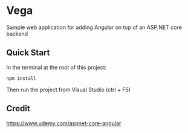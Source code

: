 # Vega

Sample web application for adding Angular on top of an ASP.NET core backend

## Quick Start

In the terminal at the root of this project: 

`npm install`

Then run the project from Visual Studio (ctrl + F5)

## Credit

https://www.udemy.com/aspnet-core-angular

